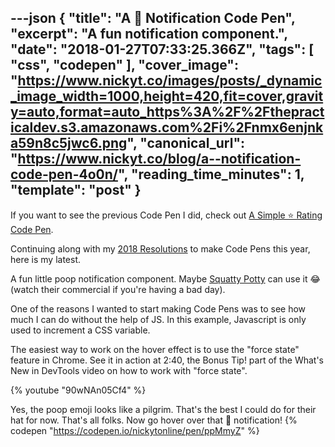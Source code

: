 ---json
{
  "title": "A 💩 Notification Code Pen",
  "excerpt": "A fun notification component.",
  "date": "2018-01-27T07:33:25.366Z",
  "tags": [
    "css",
    "codepen"
  ],
  "cover_image": "https://www.nickyt.co/images/posts/_dynamic_image_width=1000,height=420,fit=cover,gravity=auto,format=auto_https%3A%2F%2Fthepracticaldev.s3.amazonaws.com%2Fi%2Fnmx6enjnka59n8c5jwc6.png",
  "canonical_url": "https://www.nickyt.co/blog/a--notification-code-pen-4o0n/",
  "reading_time_minutes": 1,
  "template": "post"
}
---

If you want to see the previous Code Pen I did, check out [A Simple ⭐ Rating Code Pen](https://dev.to/nickytonline/quick-simple-rating-code-pen-3ecp).

Continuing along with my [2018 Resolutions](https://dev.to/nickytonline/2018-resolutions-1deo) to make Code Pens this year, here is my latest.

A fun little poop notification component. Maybe [Squatty Potty](https://www.squattypotty.com) can use it 😂 (watch their commercial if you're having a bad day).

One of the reasons I wanted to start making Code Pens was to see how much I can do without the help of JS. In this example, Javascript is only used to increment a CSS variable.

The easiest way to work on the hover effect is to use the "force state" feature in Chrome. See it in action at 2:40, the Bonus Tip! part of the What's New in DevTools video on how to work with "force state".

{% youtube "90wNAn05Cf4" %}

Yes, the poop emoji looks like a pilgrim. That's the best I could do for their hat for now. That's all folks. Now go hover over that 💩 notification!
{% codepen "https://codepen.io/nickytonline/pen/ppMmyZ" %}
